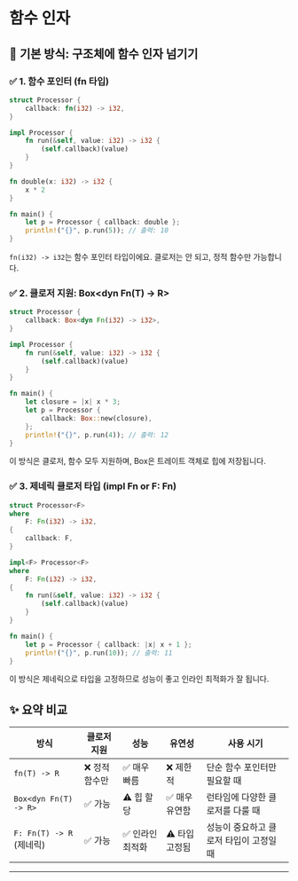 # 함수 인자

## 🧠 기본 방식: 구조체에 함수 인자 넘기기
### ✅ 1. 함수 포인터 (fn 타입)
```rust
struct Processor {
    callback: fn(i32) -> i32,
}

impl Processor {
    fn run(&self, value: i32) -> i32 {
        (self.callback)(value)
    }
}

fn double(x: i32) -> i32 {
    x * 2
}

fn main() {
    let p = Processor { callback: double };
    println!("{}", p.run(5)); // 출력: 10
}
```

`fn(i32) -> i32`는 함수 포인터 타입이에요.
클로저는 안 되고, 정적 함수만 가능합니다.


### ✅ 2. 클로저 지원: Box<dyn Fn(T) -> R>
```rust
struct Processor {
    callback: Box<dyn Fn(i32) -> i32>,
}

impl Processor {
    fn run(&self, value: i32) -> i32 {
        (self.callback)(value)
    }
}

fn main() {
    let closure = |x| x * 3;
    let p = Processor {
        callback: Box::new(closure),
    };
    println!("{}", p.run(4)); // 출력: 12
}
```

이 방식은 클로저, 함수 모두 지원하며,
Box<dyn Fn>은 트레이트 객체로 힙에 저장됩니다.


### ✅ 3. 제네릭 클로저 타입 (impl Fn or F: Fn)
```rust
struct Processor<F>
where
    F: Fn(i32) -> i32,
{
    callback: F,
}

impl<F> Processor<F>
where
    F: Fn(i32) -> i32,
{
    fn run(&self, value: i32) -> i32 {
        (self.callback)(value)
    }
}

fn main() {
    let p = Processor { callback: |x| x + 1 };
    println!("{}", p.run(10)); // 출력: 11
}
```

이 방식은 제네릭으로 타입을 고정하므로
성능이 좋고 인라인 최적화가 잘 됩니다.


## ✨ 요약 비교
| 방식                | 클로저 지원 | 성능       | 유연성         | 사용 시기                          |
|-----------------------------|--------------|------------|----------------|------------------------------------|
| `fn(T) -> R`                | ❌ 정적 함수만 | ✅ 매우 빠름 | ❌ 제한적       | 단순 함수 포인터만 필요할 때       |
| `Box<dyn Fn(T) -> R>`       | ✅ 가능       | ⚠️ 힙 할당   | ✅ 매우 유연함  | 런타임에 다양한 클로저를 다룰 때   |
| `F: Fn(T) -> R` (제네릭)    | ✅ 가능       | ✅ 인라인 최적화 | ⚠️ 타입 고정됨 | 성능이 중요하고 클로저 타입이 고정일 때 |

---


